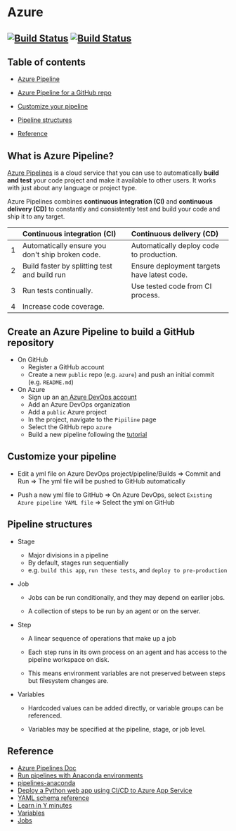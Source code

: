# Azure

[![Build Status](https://dev.azure.com/dj-azure/dao1/_apis/build/status/dj-application.azure?branchName=master)](https://dev.azure.com/dj-azure/dao1/_build/latest?definitionId=1&branchName=master)   [![Build Status](https://dev.azure.com/dj-azure/dao1/_apis/build/status/dj-application.azure%20(3)?branchName=master)](https://dev.azure.com/dj-azure/dao1/_build/latest?definitionId=5&branchName=master)
---

## Table of contents

- [Azure Pipeline](#azure)

- [Azure Pipeline for a GitHub repo](#github)

- [Customize your pipeline](#customize)

- [Pipeline structures](#structure)

- [Reference](#ref)

## What is Azure Pipeline?

[Azure Pipelines](https://docs.microsoft.com/en-us/azure/devops/pipelines/get-started/what-is-azure-pipelines?view=azure-devops) is a cloud service that you can use to automatically **build and test** your code project and make it available to other users. It works with just about any language or project type.

Azure Pipelines combines **continuous integration (CI)** and **continuous delivery (CD)** to constantly and consistently test and build your code and ship it to any target.

|   |Continuous integration (CI)   |Continuous delivery (CD)   |
|---|:---|:---|
|1|Automatically ensure you don't ship broken code.   |Automatically deploy code to production.   |
|2|Build faster by splitting test and build run   |Ensure deployment targets have latest code.   |
|3|Run tests continually.   |Use tested code from CI process.     |
|4|Increase code coverage.   | |


## Create an Azure Pipeline to build a GitHub repository

- On GitHub
   * Register a GitHub account
   * Create a new `public` repo (e.g. `azure`) and push an initial commit (e.g. `README.md`)
- On Azure
   * Sign up an [an Azure DevOps account](https://azure.microsoft.com/en-us/services/devops/pipelines/)
   * Add an Azure DevOps organization
   * Add a `public` Azure project
   * In the project, navigate to the `Pipiline` page
   * Select the GitHub repo `azure`
   * Build a new pipeline following the [tutorial](https://docs.microsoft.com/en-us/azure/devops/pipelines/create-first-pipeline?view=azure-devops&tabs=tfs-2018-2)


## Customize your pipeline
  * Edit a yml file on Azure DevOps project/pipeline/Builds => Commit and Run => The yml file will be pushed to GitHub automatically  

  * Push a new yml file to GitHub => On Azure DevOps, select `Existing Azure pipeline YAML file` => Select the yml on GitHub


## Pipeline structures

- Stage
  * Major divisions in a pipeline   
  * By default, stages run sequentially
  * e.g. `build this app`, `run these tests`, and `deploy to pre-production`

- Job
   * Jobs can be run conditionally, and they may depend on earlier jobs.

   * A collection of steps to be run by an agent or on the server.


-  Step  
   * A linear sequence of operations that make up a job

   * Each step runs in its own process on an agent and has access to the pipeline workspace on disk.

   * This means environment variables are not preserved between steps but filesystem changes are.


-  Variables
   * Hardcoded values can be added directly, or variable groups can be referenced.   

   * Variables may be specified at the pipeline, stage, or job level.



## Reference
 * [Azure Pipelines Doc](https://docs.microsoft.com/en-us/azure/devops/pipelines/?view=azure-devops)
 * [Run pipelines with Anaconda environments](https://docs.microsoft.com/en-us/azure/devops/pipelines/languages/anaconda?view=azure-devops&tabs=macos)
 * [pipelines-anaconda](https://github.com/MicrosoftDocs/pipelines-anaconda)
 * [Deploy a Python web app using CI/CD to Azure App Service](https://docs.microsoft.com/en-us/azure/devops/pipelines/languages/python-webapp?view=azure-devops)
 * [YAML schema reference](https://docs.microsoft.com/en-us/azure/devops/pipelines/yaml-schema?view=azure-devops&tabs=schema)
 * [Learn in Y minutes](https://learnxinyminutes.com/docs/yaml/)
 * [Variables](https://docs.microsoft.com/en-us/azure/devops/pipelines/process/variables?view=azure-devops&tabs=yaml%2Cbatch)
 * [Jobs](https://docs.microsoft.com/en-us/azure/devops/pipelines/process/phases?view=azure-devops&tabs=yaml)
